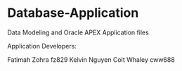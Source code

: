 # Database-Application
Data Modeling and Oracle APEX Application files

Application Developers:

Fatimah Zohra fz829
Kelvin Nguyen
Colt Whaley cww688
